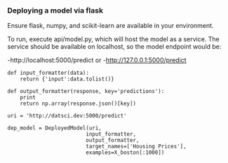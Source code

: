 ### Deploying a model via flask

Ensure flask, numpy, and scikit-learn are available in your environment.

To run, execute api/model.py, which will host the model as a service. 
The service should be available on localhost, so the model endpoint would be:

-http://localhost:5000/predict
or
-http://127.0.0.1:5000/predict


```
def input_formatter(data):
    return {'input':data.tolist()}
    
def output_formatter(response, key='predictions'):
    print
    return np.array(response.json()[key])

uri = 'http://datsci.dev:5000/predict'

dep_model = DeployedModel(uri, 
                         input_formatter,
                         output_formatter,
                         target_names=['Housing Prices'], 
                         examples=X_boston[:1000])
                         
```
